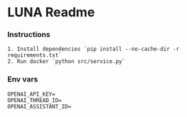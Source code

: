 # LUNA Readme

### Instructions 
    1. Install dependencies `pip install --no-cache-dir -r requirements.txt`
    2. Run docker `python src/service.py`

### Env vars
```
OPENAI_API_KEY=
OPENAI_THREAD_ID=
OPENAI_ASSISTANT_ID=
```